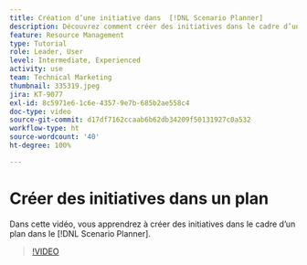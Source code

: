 ```yaml
---
title: Création d’une initiative dans  [!DNL Scenario Planner]
description: Découvrez comment créer des initiatives dans le cadre d’un plan dans le  [!DNL Scenario Planner].
feature: Resource Management
type: Tutorial
role: Leader, User
level: Intermediate, Experienced
activity: use
team: Technical Marketing
thumbnail: 335319.jpeg
jira: KT-9077
exl-id: 8c5971e6-1c6e-4357-9e7b-685b2ae558c4
doc-type: video
source-git-commit: d17df7162ccaab6b62db34209f50131927c0a532
workflow-type: ht
source-wordcount: '40'
ht-degree: 100%

---
```


# Créer des initiatives dans un plan

Dans cette vidéo, vous apprendrez à créer des initiatives dans le cadre d’un plan dans le [!DNL Scenario Planner].

>[!VIDEO](https://video.tv.adobe.com/v/3412636/?quality=12&learn=on&enablevpops&captions=fre_fr)
